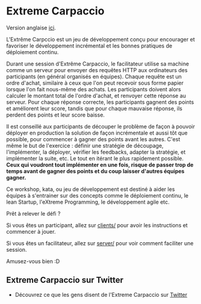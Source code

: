 # Extreme Carpaccio

Version anglaise [ici](https://github.com/dlresende/extreme-carpaccio/tree/master/README.md).

L'Extrême Carpccio est un jeu de développement conçu pour encourager et favoriser le développement incrémental et les bonnes pratiques de déploiement continu.

Durant une session d'Extrême Carpaccio, le facilitateur utilise sa machine comme un serveur pour envoyer des requêtes HTTP aux ordinateurs des participants (en général organisés en équipes). Chaque requête est un ordre d'achat, similaire à ceux que l'on peut recevoir sous forme papier lorsque l'on fait nous-même des achats. Les participants doivent alors calculer le montant total de l'ordre d'achat, et renvoyer cette réponse au serveur. Pour chaque réponse correcte, les participants gagnent des points et améliorent leur score, tandis que pour chaque mauvaise réponse, ils perdent des points et leur score baisse.

Il est conseillé aux participants de découper le problème de façon à pouvoir déployer en production la solution de façon incrémentale et aussi tôt que possible, pour commencer à gagner des points avant les autres. C'est même le but de l'exercice : définir une stratégie de découpage, l'implémenter, la déployer, vérifier les feedbacks, adapter la stratégie, et implémenter la suite, etc. Le tout en itérant le plus rapidement possible. **Ceux qui voudront tout implémenter en une fois, risque de passer trop de temps avant de gagner des points et du coup laisser d'autres équipes gagner.** 

Ce workshop, kata, ou jeu de développement est destiné à aider les équipes à s'entrainer sur des concepts comme le déploiement continu, le lean Startup, l'eXtreme Programming, le développement agile etc.

Prêt à relever le défi ?

Si vous êtes un participant, allez sur [clients/](https://github.com/dlresende/extreme-carpaccio/tree/master/client/README-FR.md) pour avoir les instructions et commencer à jouer.

Si vous êtes un facilitateur, allez sur [server/](https://github.com/dlresende/extreme-carpaccio/tree/master/server/README-FR.md) pour voir comment faciliter une session. 

Amusez-vous bien :D

## Extreme Carpaccio sur Twitter

- Découvrez ce que les gens disent de l'Extreme Carpaccio sur [Twitter](https://twitter.com/search?vertical=default&q=%22extreme%20carpaccio%22%20OR%20%22Xtreme%20carpaccio%22%20OR%20%23ExtremeCarpaccio&src=typd)